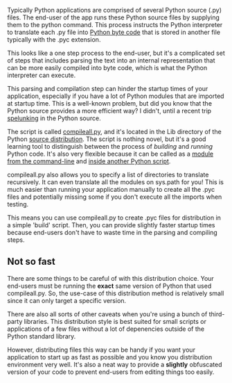 Typically Python applications are comprised of several Python source (.py)
files. The end-user of the app runs these Python source
files by supplying them to the python command. This process instructs the
Python interpreter to translate each .py file into
[Python byte code](https://docs.python.org/2/glossary.html#term-bytecode) that
is stored in another file typically with the .pyc extension.

This looks like a one step process to the end-user, but it's a complicated set
of steps that includes parsing the text into an internal representation that
can be more easily compiled into byte code, which is what the Python
interpreter can execute.

This parsing and compilation step can hinder the startup times of your
application, especially if you have a lot of Python modules that are imported
at startup time. This is a well-known problem, but did you know that the
Python source provides a more efficient way? I didn't, until a recent trip
[spelunking](https://en.wikipedia.org/wiki/Caving) in the Python source.

The script is called
[compileall.py](https://docs.python.org/2/library/compileall.html), and it's
located in the Lib directory of the Python
[source distribution](https://www.python.org/downloads/). The
script is nothing novel, but it's a good learning tool to distinguish between
the process of *building* and *running* Python code. It's also very flexible
because it can be called as a
[module from the command-line](https://docs.python.org/2/library/compileall.html#command-line-use)
and [inside another Python script](https://docs.python.org/2/library/compileall.html#public-functions).

compileall.py also allows you to specify a list of directories to translate
recursively. It can even translate all the modules on sys.path for you! This
is much easier than running your application manually to create all the .pyc
files and potentially missing some if you don't execute all the imports when
testing.

This means you can use compileall.py to create .pyc files for distribution in a
simple 'build' script. Then, you can provide slightly faster startup times
because end-users don't have to waste time in the parsing and compiling steps.

## Not so fast

There are some things to be careful of with this distribution choice. Your
end-users must be running the **exact** same version of Python that used
compileall.py. So, the use-case of this distribution method is relatively
small since it can only target a specific version.

There are also all sorts of other caveats when you're using a bunch of
third-party libraries. This distribution style is best suited for small
scripts or applications of a few files without a lot of depenencies outside of
the Python standard library.

However, distributing files this way can be handy if you want your application
to start up as fast as possible and you know you distribution environment very
well. It's also a neat way to provide a **slightly** obfuscated version of
your code to prevent end-users from editing things too easily.